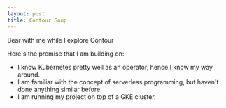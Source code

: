 ```yaml
---
layout: post
title: Contour Soup
---
```


Bear with me while I explore Contour

Here's the premise that I am building on:
- I know Kubernetes pretty well as an operator, hence I know my way around.
- I am familiar with the concept of serverless programming, but haven't done anything similar before.
- I am running my project on top of a GKE cluster.
